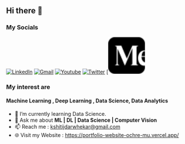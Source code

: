 ## Hi there 👋

### My Socials 

[<img alt="LinkedIn" width="100px" src="https://1000logos.net/wp-content/uploads/2017/03/Linkedin-Logo.png" />](https://www.linkedin.com/in/kshitij-darwhekar-b15a33191/)
<a href="mailto:kshitijdarwhekar@gmail.com"><img alt="Gmail" width="100px" src="https://1000logos.net/wp-content/uploads/2021/05/Gmail-logo.png" /></a>
[<img alt="Youtube" width="100px" src="https://www.freeiconspng.com/uploads/youtube-logo-png-transparent-image-5.png" />](https://www.youtube.com/@kshitijdarwhekar)
[<img alt="Twitter" width="100px" src="https://1000logos.net/wp-content/uploads/2021/04/Twitter-logo-768x432.png" />](https://twitter.com/KshitijDarwhek1)
[[<img alt="Medium" width="100px" src="https://raw.githubusercontent.com/simple-icons/simple-icons/develop/icons/medium.svg" />](https://medium.com/@your_username)

### My interest are 
#### Machine Learning , Deep Learning , Data Science, Data Analytics

- 🌱 I’m currently learning Data Science.
- 💬 Ask me about <b> ML | DL | Data Science | Computer Vision </b>
- 📫 Reach me : kshitijdarwhekar@gmail.com
- :globe_with_meridians: Visit my Website : https://portfolio-website-ochre-mu.vercel.app/   
